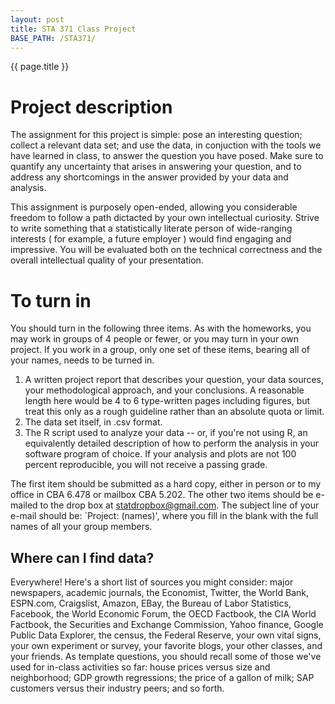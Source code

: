 ```yaml
---
layout: post
title: STA 371 Class Project
BASE_PATH: /STA371/
---
```

{{ page.title }}


# Project description

The assignment for this project is simple: pose an interesting question; collect a relevant data set; and use the data, in conjuction with the tools we have learned in class, to answer the question you have posed.  Make sure to quantify any uncertainty that arises in answering your question, and to address any shortcomings in the answer provided by your data and analysis.

This assignment is purposely open-ended, allowing you considerable freedom to follow a path dictacted by your own intellectual curiosity.  Strive to write something that a statistically literate person of wide-ranging interests \( for example, a future employer \) would find engaging and impressive.  You will be evaluated both on the technical correctness and the overall intellectual quality of your presentation.   


# To turn in

You should turn in the following three items.  As with the homeworks, you may work in groups of 4 people or fewer, or you may turn in your own project.  If you work in a group, only one set of these items, bearing all of your names, needs to be turned in.

1. A written project report that describes your question, your data sources, your methodological approach, and your conclusions.  A reasonable length here would be 4 to 6 type-written pages including figures, but treat this only as a rough guideline rather than an absolute quota or limit.
2. The data set itself, in .csv format.
3. The R script used to analyze your data -- or, if you're not using R, an equivalently detailed description of how to perform the analysis in your software program of choice.  If your analysis and plots are not 100 percent reproducible, you will not receive a passing grade.

The first item should be submitted as a hard copy, either in person or to my office in CBA 6.478 or mailbox CBA 5.202.  The other two items should be e-mailed to the drop box at [statdropbox@gmail.com](statdropbox@gmail.com).  The subject line of your e-mail should be: `Project: \(names\)', where you fill in the blank with the full names of all your group members.


Where can I find data?
----------------------

Everywhere!  Here's a short list of sources you might consider: major newspapers, academic journals, the Economist, Twitter, the World Bank, ESPN.com, Craigslist, Amazon, EBay, the Bureau of Labor Statistics, Facebook, the World Economic Forum, the OECD Factbook, the CIA World Factbook, the Securities and Exchange Commission, Yahoo finance, Google Public Data Explorer, the census, the Federal Reserve, your own vital signs, your own experiment or survey, your favorite blogs, your other classes, and your friends.  As template questions, you should recall some of those we've used for in-class activities so far: house prices versus size and neighborhood; GDP growth regressions; the price of a gallon of milk; SAP customers versus their industry peers; and so forth.

